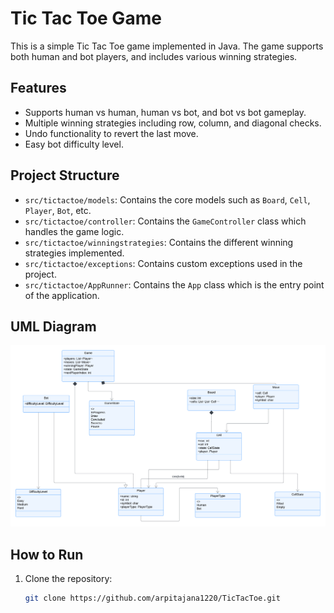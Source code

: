 # Tic Tac Toe Game

This is a simple Tic Tac Toe game implemented in Java. The game supports both human and bot players, and includes various winning strategies.

## Features

- Supports human vs human, human vs bot, and bot vs bot gameplay.
- Multiple winning strategies including row, column, and diagonal checks.
- Undo functionality to revert the last move.
- Easy bot difficulty level.

## Project Structure

- `src/tictactoe/models`: Contains the core models such as `Board`, `Cell`, `Player`, `Bot`, etc.
- `src/tictactoe/controller`: Contains the `GameController` class which handles the game logic.
- `src/tictactoe/winningstrategies`: Contains the different winning strategies implemented.
- `src/tictactoe/exceptions`: Contains custom exceptions used in the project.
- `src/tictactoe/AppRunner`: Contains the `App` class which is the entry point of the application.

## UML Diagram

![uml_diagram.png](https://github.com/arpitajana1220/TicTacToe/blob/master/src/tictactoe/UML.png)

## How to Run

1. Clone the repository:
   ```sh
   git clone https://github.com/arpitajana1220/TicTacToe.git
